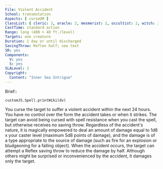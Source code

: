 ```yaml
---
File: Violent Accident
School: transmutation
Aspects: [ curseUM ]
ClassList: { cleric: 2, oracle: 2, mesmerist: 2, occultist: 2, witch: 2 }
CastTime: standard action
Range: long (400 + 40 ft./level)
Targets: one creature
Duration: 1 day or until discharged
SavingThrow: Reflex half; see text
SR: yes
Components:
  V: yes
  S: yes
SLALevel: 2
Copyright:
  Content: "Inner Sea Intrigue"
---
```

Brief:: 

```dataviewjs
customJS.Spell.printWiki(dv)
```

You curse the target to suffer a violent accident  within the next 24 hours. You have no control over the form the accident takes or when it strikes. The target can avoid being cursed with spell resistance when you cast the spell, but otherwise receives no saving throw. Regardless of the accident's nature, it is magically empowered to deal an amount of damage equal to 1d8 x your caster level (maximum 5d8 points of damage), and the damage is of a type appropriate to the source of damage (such as fire for an explosion or bludgeoning for a falling object). When the accident occurs, the target can attempt a Reflex saving throw to reduce the damage by half. Although others might be surprised or inconvenienced by the accident, it damages only the target.
